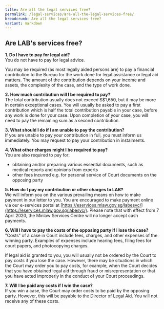 ```yaml
---
title: Are all the legal services free?
permalink: /legal-services/are-all-the-legal-services-free/
breadcrumb: Are all the legal services free?
variant: markdown
---
```

## Are LAB's services free?

**1. Do I have to pay for legal aid?**<br>
You do not have to pay for legal advice.

You may be required (as most legally aided persons are) to pay a financial contribution to the Bureau for the work done for legal assistance or legal aid matters. The amount of the contribution depends on your income and assets, the complexity of the case, and the type of work done. 

**2. How much contribution will I be required to pay?**<br>
The total contribution usually does not exceed S$1,650, but it may be more in certain exceptional cases. You will usually be asked to pay a first contribution which is half the total contribution payable in your case, before any work is done for your case. Upon completion of your case, you will need to pay the remaining sum as a second contribution.

**3. What should I do if I am unable to pay the contribution?**<br>
If you are unable to pay your contribution in full, you must inform us immediately. You may request to pay your contribution in instalments.

**4. What other charges might I be required to pay?**<br>
You are also required to pay for:
- obtaining and/or preparing various essential documents, such as medical reports and opinions from experts
- other fees incurred e.g. for personal service of Court documents on the opposing party

**5. How do I pay my contribution or other charges to LAB?**<br>
We will inform you on the various prevailing means on how to make payment in our letter to you. You are encouraged to make payment online via our e-services portal at [https://eservices.mlaw.gov.sg/labesvc/](https://eservices.mlaw.gov.sg/labesvc/). Please note that with effect from 7 April 2020, the Minlaw Services Centre will no longer accept cash payments.

**6. Will I have to pay the costs of the opposing party if I lose the case?**<br>
"Costs" of a case in Court include fees, charges, and other expenses of the winning party. Examples of expenses include hearing fees, filing fees for court papers, and photocopying charges.

If legal aid is granted to you, you will usually not be ordered by the Court to pay costs if you lose the case. However, there may be situations in which the Court may order you to pay costs, for example, when the Court decides that you have obtained legal aid through fraud or misrepresentation or that you have acted improperly in the conduct of your Court proceedings.

**7. Will I be paid any costs if I win the case?**<br>
If you win a case, the Court may order costs to be paid by the opposing party. However, this will be payable to the Director of Legal Aid. You will not receive any of these costs.